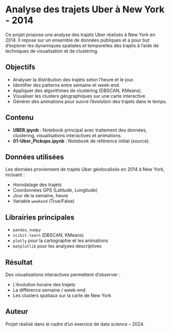 # Analyse des trajets Uber à New York - 2014

Ce projet propose une analyse des trajets Uber réalisés à New York en 2014. Il repose sur un ensemble de données publiques et a pour but d’explorer les dynamiques spatiales et temporelles des trajets à l’aide de techniques de visualisation et de clustering.

## Objectifs

- Analyser la distribution des trajets selon l’heure et le jour.
- Identifier des patterns entre semaine et week-end.
- Appliquer des algorithmes de clustering (DBSCAN, KMeans).
- Visualiser les clusters géographiques sur une carte interactive.
- Générer des animations pour suivre l’évolution des trajets dans le temps.

## Contenu

- **UBER.ipynb** : Notebook principal avec traitement des données, clustering, visualisations interactives et animations.
- **01-Uber_Pickups.ipynb** : Notebook de référence initial (source).

## Données utilisées

Les données proviennent de trajets Uber géolocalisés en 2014 à New York, incluant :
- Horodatage des trajets
- Coordonnées GPS (Latitude, Longitude)
- Jour de la semaine, heure
- Variable `weekend` (True/False)

## Librairies principales

- `pandas`, `numpy`
- `scikit-learn` (DBSCAN, KMeans)
- `plotly` pour la cartographie et les animations
- `matplotlib` pour les analyses descriptives

## Résultat

Des visualisations interactives permettent d’observer :
- L’évolution horaire des trajets
- La différence semaine / week-end
- Les clusters spatiaux sur la carte de New York

## Auteur

Projet réalisé dans le cadre d’un exercice de data science – 2024.

